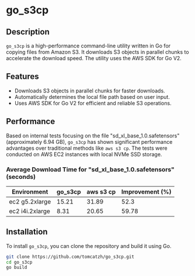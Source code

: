# go_s3cp

## Description

`go_s3cp` is a high-performance command-line utility written in Go for copying files from Amazon S3. It downloads S3 objects in parallel chunks to accelerate the download speed. The utility uses the AWS SDK for Go V2.

## Features

- Downloads S3 objects in parallel chunks for faster downloads.
- Automatically determines the local file path based on user input.
- Uses AWS SDK for Go V2 for efficient and reliable S3 operations.

## Performance

Based on internal tests focusing on the file "sd_xl_base_1.0.safetensors" (approximately 6.94 GB), `go_s3cp` has shown significant performance advantages over traditional methods like `aws s3 cp`. The tests were conducted on AWS EC2 instances with local NVMe SSD storage.

### Average Download Time for "sd_xl_base_1.0.safetensors" (seconds)

| Environment      | go_s3cp  | aws s3 cp | Improvement (%) |
| ---------------- | -------- | --------- | --------------- |
| ec2 g5.2xlarge   | 15.21    | 31.89     | 52.3            |
| ec2 i4i.2xlarge  | 8.31     | 20.65     | 59.78           |

## Installation

To install `go_s3cp`, you can clone the repository and build it using Go.

```bash
git clone https://github.com/tomcatzh/go_s3cp.git
cd go_s3cp
go build
